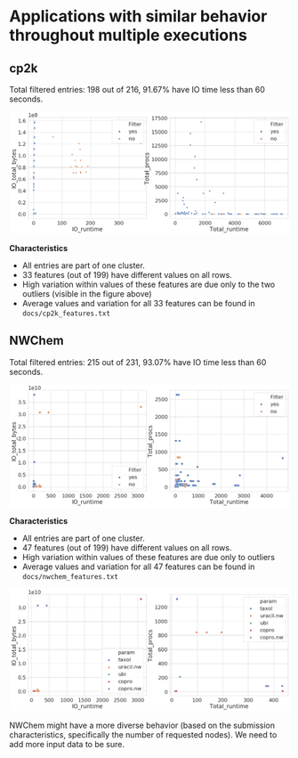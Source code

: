 # Applications with similar behavior throughout multiple executions

## cp2k

Total filtered entries: 198 out of 216, 91.67% have IO time less than 60 seconds.

![Clustering](docs/cp2k_filter.png)

**Characteristics**
- All entries are part of one cluster. 
- 33 features (out of 199) have different values on all rows.
- High variation within values of these features are due only to the two outliers (visible in the figure above)
- Average values and variation for all 33 features can be found in `docs/cp2k_features.txt`

## NWChem

Total filtered entries: 215 out of 231, 93.07% have IO time less than 60 seconds.

![Clustering](docs/nwchem_filter.png)

**Characteristics**
- All entries are part of one cluster. 
- 47 features (out of 199) have different values on all rows.
- High variation within values of these features are due only to outliers
- Average values and variation for all 47 features can be found in `docs/nwchem_features.txt`

![Clustering](docs/nwchem_apps.png)

NWChem might have a more diverse behavior (based on the submission characteristics, specifically the number of requested nodes). We need to add more input data to be sure. 
